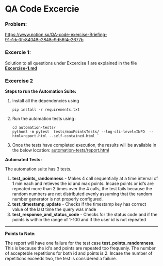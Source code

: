 # QA Code Excercie

### Problem:
https://www.notion.so/QA-code-exercise-Briefing-91c1dc0fc84048c2848c9d56f4e2677b


### Excercie 1:
Solution to all questions under Excercise 1 are explained in the file [__Excercise-1.md__](Excercise-1.md)

### Excercise 2

__Steps to run the Automation Suite:__

1. Install all the dependencies using 

	```
	pip install -r requirements.txt
	```

2. Run the automation tests using :

	``` 
	cd automation-tests/
	python3 -m pytest  tests/maxPointsTests/ --log-cli-level=INFO  --html=report.html --self-contained-html `
	```
3. Once the tests have completed execution, the results will be available in the below location:
	[automation-tests/report.html](automation-tests/report.html)

__Automated Tests:__

The automation suite has 3 tests.

1. __test_points_randomness__ - Makes 4 call sequentially at a time interval of 1 min each and retieves the id and max points. Incase points or id's are repeated more than 2 times over the 4 calls, the test fails because the random numbers are not distributed evenly assuming that the random number generator is not properly configured.
2. __test_timestamp_update__ - Checks if the timestamp key has correct value of the last time the query was made
3. __test_response_and_status_code__  - Checks for the status code and if the points is within the range of 1-100 and if the user id is not repeated

 
__ __
 __Points to Note__:

The report will have one failure for the test case __test_points_randomness__. This is because the id's and points are repeated too frequenly. The number of accepteble repetitions for both id and points is 2. Incase the number of repetitions exceeds two, the test is considered a failure.